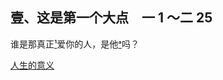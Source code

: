## 壹、这是第一个大点　一 1 ～二 25

谁是那真正[¹](https://www.flutter.dev)爱你的人，是他[ᵃ](https://www.flutter.dev)吗？

[人生的意义](https://www.flutter.dev)
